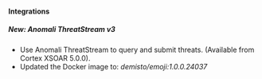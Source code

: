 
#### Integrations
##### New: Anomali ThreatStream v3
- Use Anomali ThreatStream to query and submit threats. (Available from Cortex XSOAR 5.0.0).
- Updated the Docker image to: *demisto/emoji:1.0.0.24037*
